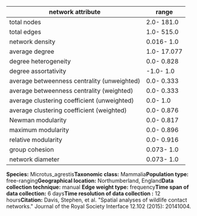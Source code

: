 network attribute|range
---|---
total nodes|2.0- 181.0
total edges|1.0- 515.0
network density|0.016- 1.0
average degree|1.0- 17.077
degree heterogeneity|0.0- 0.828
degree assortativity|-1.0- 1.0
average betweenness centrality (unweighted)|0.0- 0.333
average betweenness centrality (weighted)|0.0- 0.333
average clustering coefficient (unweighted)|0.0- 1.0
average clustering coefficient (weighted)|0.0- 0.876
Newman modularity|0.0- 0.817
maximum modularity|0.0- 0.896
relative modularity|0.0- 0.916
group cohesion|0.073- 1.0
network diameter|0.073- 1.0
**Species:** Microtus_agrestis**Taxonomic class:** Mammalia**Population type:** free-ranging**Geographical location:** Northumberland, England**Data collection technique:** manual **Edge weight type:** frequency**Time span of data collection:** 6 days**Time resolution of data collection :** 12 hours**Citation:** Davis, Stephen, et al. "Spatial analyses of wildlife contact networks." Journal of the Royal Society Interface 12.102 (2015): 20141004.
